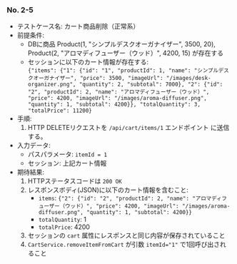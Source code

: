 ### No. 2-5

- テストケース名: カート商品削除（正常系）  
- 前提条件:  
  - DBに商品 Product(1, "シンプルデスクオーガナイザー", 3500, 20), Product(2, "アロマディフューザー（ウッド）", 4200, 15) が存在する  
  - セッションに以下のカート情報が存在する:  
    `{"items": {"1": {"id": "1", "productId": 1, "name": "シンプルデスクオーガナイザー", "price": 3500, "imageUrl": "/images/desk-organizer.png", "quantity": 2, "subtotal": 7000}, "2": {"id": "2", "productId": 2, "name": "アロマディフューザー（ウッド）", "price": 4200, "imageUrl": "/images/aroma-diffuser.png", "quantity": 1, "subtotal": 4200}}, "totalQuantity": 3, "totalPrice": 11200}`  
- 手順:  
  1. HTTP DELETEリクエストを `/api/cart/items/1` エンドポイント に送信する。  
- 入力データ:  
  - パスパラメータ: `itemId = 1`  
  - セッション: 上記カート情報  
- 期待結果:  
  1. HTTPステータスコードは `200 OK`  
  2. レスポンスボディ(JSON)に以下のカート情報を含むこと:  
     - `items`: `{"2": {"id": "2", "productId": 2, "name": "アロマディフューザー（ウッド）", "price": 4200, "imageUrl": "/images/aroma-diffuser.png", "quantity": 1, "subtotal": 4200}}`  
     - `totalQuantity`: 1  
     - `totalPrice`: 4200  
  3. セッションの `cart` 属性にレスポンスと同じ内容が保存されていること  
  4. `CartService.removeItemFromCart` が引数 `itemId="1"` で1回呼び出されること  
